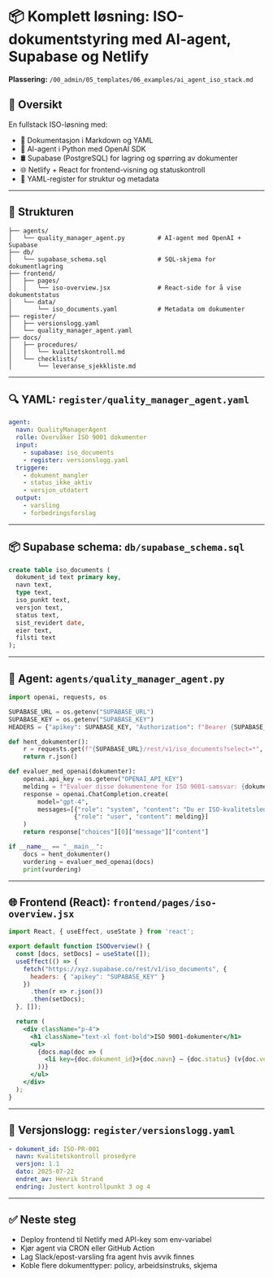 # 📦 Komplett løsning: ISO-dokumentstyring med AI-agent, Supabase og Netlify

**Plassering:** `/00_admin/05_templates/06_examples/ai_agent_iso_stack.md`

## 🧠 Oversikt
En fullstack ISO-løsning med:
- 📄 Dokumentasjon i Markdown og YAML
- 🤖 AI-agent i Python med OpenAI SDK
- 🛢 Supabase (PostgreSQL) for lagring og spørring av dokumenter
- 🌐 Netlify + React for frontend-visning og statuskontroll
- 🔁 YAML-register for struktur og metadata

---

## 📁 Strukturen
```plaintext
├── agents/
│   └── quality_manager_agent.py         # AI-agent med OpenAI + Supabase
├── db/
│   └── supabase_schema.sql              # SQL-skjema for dokumentlagring
├── frontend/
│   ├── pages/
│   │   └── iso-overview.jsx             # React-side for å vise dokumentstatus
│   └── data/
│       └── iso_documents.yaml           # Metadata om dokumenter
├── register/
│   ├── versionslogg.yaml
│   └── quality_manager_agent.yaml
├── docs/
│   ├── procedures/
│   │   └── kvalitetskontroll.md
│   └── checklists/
│       └── leveranse_sjekkliste.md
```

---

## 🔍 YAML: `register/quality_manager_agent.yaml`
```yaml
agent:
  navn: QualityManagerAgent
  rolle: Overvåker ISO 9001 dokumenter
  input:
    - supabase: iso_documents
    - register: versionslogg.yaml
  triggere:
    - dokument_mangler
    - status_ikke_aktiv
    - versjon_utdatert
  output:
    - varsling
    - forbedringsforslag
```

---

## 📦 Supabase schema: `db/supabase_schema.sql`
```sql
create table iso_documents (
  dokument_id text primary key,
  navn text,
  type text,
  iso_punkt text,
  versjon text,
  status text,
  sist_revidert date,
  eier text,
  filsti text
);
```

---

## 🧠 Agent: `agents/quality_manager_agent.py`
```python
import openai, requests, os

SUPABASE_URL = os.getenv("SUPABASE_URL")
SUPABASE_KEY = os.getenv("SUPABASE_KEY")
HEADERS = {"apikey": SUPABASE_KEY, "Authorization": f"Bearer {SUPABASE_KEY}"}

def hent_dokumenter():
    r = requests.get(f"{SUPABASE_URL}/rest/v1/iso_documents?select=*", headers=HEADERS)
    return r.json()

def evaluer_med_openai(dokumenter):
    openai.api_key = os.getenv("OPENAI_API_KEY")
    melding = f"Evaluer disse dokumentene for ISO 9001-samsvar: {dokumenter}"
    response = openai.ChatCompletion.create(
        model="gpt-4",
        messages=[{"role": "system", "content": "Du er ISO-kvalitetsleder."},
                  {"role": "user", "content": melding}]
    )
    return response["choices"][0]["message"]["content"]

if __name__ == "__main__":
    docs = hent_dokumenter()
    vurdering = evaluer_med_openai(docs)
    print(vurdering)
```

---

## 🌐 Frontend (React): `frontend/pages/iso-overview.jsx`
```jsx
import React, { useEffect, useState } from 'react';

export default function ISOOverview() {
  const [docs, setDocs] = useState([]);
  useEffect(() => {
    fetch("https://xyz.supabase.co/rest/v1/iso_documents", {
      headers: { "apikey": "SUPABASE_KEY" }
    })
      .then(r => r.json())
      .then(setDocs);
  }, []);

  return (
    <div className="p-4">
      <h1 className="text-xl font-bold">ISO 9001-dokumenter</h1>
      <ul>
        {docs.map(doc => (
          <li key={doc.dokument_id}>{doc.navn} – {doc.status} (v{doc.versjon})</li>
        ))}
      </ul>
    </div>
  );
}
```

---

## 📜 Versjonslogg: `register/versionslogg.yaml`
```yaml
- dokument_id: ISO-PR-001
  navn: Kvalitetskontroll prosedyre
  versjon: 1.1
  dato: 2025-07-22
  endret_av: Henrik Strand
  endring: Justert kontrollpunkt 3 og 4
```

---

## ✅ Neste steg
- Deploy frontend til Netlify med API-key som env-variabel
- Kjør agent via CRON eller GitHub Action
- Lag Slack/epost-varsling fra agent hvis avvik finnes
- Koble flere dokumenttyper: policy, arbeidsinstruks, skjema
